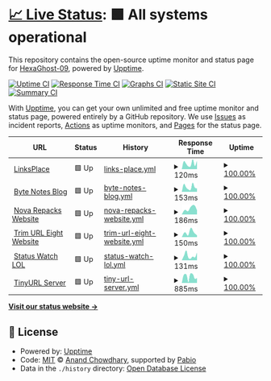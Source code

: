 # [📈 Live Status](https://hexaghost-09.github.io/Uptime-Status): <!--live status--> **🟩 All systems operational**

This repository contains the open-source uptime monitor and status page for [HexaGhost-09](https://hexaghost-09.github.io/Uptime-Status), powered by [Upptime](https://github.com/upptime/upptime).

[![Uptime CI](https://github.com/HexaGhost-09/Uptime-Status/workflows/Uptime%20CI/badge.svg)](https://github.com/HexaGhost-09/Uptime-Status/actions?query=workflow%3A%22Uptime+CI%22)
[![Response Time CI](https://github.com/HexaGhost-09/Uptime-Status/workflows/Response%20Time%20CI/badge.svg)](https://github.com/HexaGhost-09/Uptime-Status/actions?query=workflow%3A%22Response+Time+CI%22)
[![Graphs CI](https://github.com/HexaGhost-09/Uptime-Status/workflows/Graphs%20CI/badge.svg)](https://github.com/HexaGhost-09/Uptime-Status/actions?query=workflow%3A%22Graphs+CI%22)
[![Static Site CI](https://github.com/HexaGhost-09/Uptime-Status/workflows/Static%20Site%20CI/badge.svg)](https://github.com/HexaGhost-09/Uptime-Status/actions?query=workflow%3A%22Static+Site+CI%22)
[![Summary CI](https://github.com/HexaGhost-09/Uptime-Status/workflows/Summary%20CI/badge.svg)](https://github.com/HexaGhost-09/Uptime-Status/actions?query=workflow%3A%22Summary+CI%22)

With [Upptime](https://upptime.js.org), you can get your own unlimited and free uptime monitor and status page, powered entirely by a GitHub repository. We use [Issues](https://github.com/HexaGhost-09/Uptime-Status/issues) as incident reports, [Actions](https://github.com/HexaGhost-09/Uptime-Status/actions) as uptime monitors, and [Pages](https://hexaghost-09.github.io/Uptime-Status) for the status page.

<!--start: status pages-->
<!-- This summary is generated by Upptime (https://github.com/upptime/upptime) -->
<!-- Do not edit this manually, your changes will be overwritten -->
<!-- prettier-ignore -->
| URL | Status | History | Response Time | Uptime |
| --- | ------ | ------- | ------------- | ------ |
| <img alt="" src="https://icons.duckduckgo.com/ip3/linksplace.vercel.app.ico" height="13"> [LinksPlace](https://linksplace.vercel.app) | 🟩 Up | [links-place.yml](https://github.com/HexaGhost-09/Uptime-Status/commits/HEAD/history/links-place.yml) | <details><summary><img alt="Response time graph" src="./graphs/links-place/response-time-week.png" height="20"> 120ms</summary><br><a href="https://GhostCircuit-X0.github.io/Uptime-Status/history/links-place"><img alt="Response time 120" src="https://img.shields.io/endpoint?url=https%3A%2F%2Fraw.githubusercontent.com%2FHexaGhost-09%2FUptime-Status%2FHEAD%2Fapi%2Flinks-place%2Fresponse-time.json"></a><br><a href="https://GhostCircuit-X0.github.io/Uptime-Status/history/links-place"><img alt="24-hour response time 120" src="https://img.shields.io/endpoint?url=https%3A%2F%2Fraw.githubusercontent.com%2FHexaGhost-09%2FUptime-Status%2FHEAD%2Fapi%2Flinks-place%2Fresponse-time-day.json"></a><br><a href="https://GhostCircuit-X0.github.io/Uptime-Status/history/links-place"><img alt="7-day response time 120" src="https://img.shields.io/endpoint?url=https%3A%2F%2Fraw.githubusercontent.com%2FHexaGhost-09%2FUptime-Status%2FHEAD%2Fapi%2Flinks-place%2Fresponse-time-week.json"></a><br><a href="https://GhostCircuit-X0.github.io/Uptime-Status/history/links-place"><img alt="30-day response time 120" src="https://img.shields.io/endpoint?url=https%3A%2F%2Fraw.githubusercontent.com%2FHexaGhost-09%2FUptime-Status%2FHEAD%2Fapi%2Flinks-place%2Fresponse-time-month.json"></a><br><a href="https://GhostCircuit-X0.github.io/Uptime-Status/history/links-place"><img alt="1-year response time 120" src="https://img.shields.io/endpoint?url=https%3A%2F%2Fraw.githubusercontent.com%2FHexaGhost-09%2FUptime-Status%2FHEAD%2Fapi%2Flinks-place%2Fresponse-time-year.json"></a></details> | <details><summary><a href="https://GhostCircuit-X0.github.io/Uptime-Status/history/links-place">100.00%</a></summary><a href="https://GhostCircuit-X0.github.io/Uptime-Status/history/links-place"><img alt="All-time uptime 100.00%" src="https://img.shields.io/endpoint?url=https%3A%2F%2Fraw.githubusercontent.com%2FHexaGhost-09%2FUptime-Status%2FHEAD%2Fapi%2Flinks-place%2Fuptime.json"></a><br><a href="https://GhostCircuit-X0.github.io/Uptime-Status/history/links-place"><img alt="24-hour uptime 100.00%" src="https://img.shields.io/endpoint?url=https%3A%2F%2Fraw.githubusercontent.com%2FHexaGhost-09%2FUptime-Status%2FHEAD%2Fapi%2Flinks-place%2Fuptime-day.json"></a><br><a href="https://GhostCircuit-X0.github.io/Uptime-Status/history/links-place"><img alt="7-day uptime 100.00%" src="https://img.shields.io/endpoint?url=https%3A%2F%2Fraw.githubusercontent.com%2FHexaGhost-09%2FUptime-Status%2FHEAD%2Fapi%2Flinks-place%2Fuptime-week.json"></a><br><a href="https://GhostCircuit-X0.github.io/Uptime-Status/history/links-place"><img alt="30-day uptime 100.00%" src="https://img.shields.io/endpoint?url=https%3A%2F%2Fraw.githubusercontent.com%2FHexaGhost-09%2FUptime-Status%2FHEAD%2Fapi%2Flinks-place%2Fuptime-month.json"></a><br><a href="https://GhostCircuit-X0.github.io/Uptime-Status/history/links-place"><img alt="1-year uptime 100.00%" src="https://img.shields.io/endpoint?url=https%3A%2F%2Fraw.githubusercontent.com%2FHexaGhost-09%2FUptime-Status%2FHEAD%2Fapi%2Flinks-place%2Fuptime-year.json"></a></details>
| <img alt="" src="https://icons.duckduckgo.com/ip3/byte-notes-blog.vercel.app.ico" height="13"> [Byte Notes Blog](https://byte-notes-blog.vercel.app) | 🟩 Up | [byte-notes-blog.yml](https://github.com/HexaGhost-09/Uptime-Status/commits/HEAD/history/byte-notes-blog.yml) | <details><summary><img alt="Response time graph" src="./graphs/byte-notes-blog/response-time-week.png" height="20"> 153ms</summary><br><a href="https://GhostCircuit-X0.github.io/Uptime-Status/history/byte-notes-blog"><img alt="Response time 153" src="https://img.shields.io/endpoint?url=https%3A%2F%2Fraw.githubusercontent.com%2FHexaGhost-09%2FUptime-Status%2FHEAD%2Fapi%2Fbyte-notes-blog%2Fresponse-time.json"></a><br><a href="https://GhostCircuit-X0.github.io/Uptime-Status/history/byte-notes-blog"><img alt="24-hour response time 153" src="https://img.shields.io/endpoint?url=https%3A%2F%2Fraw.githubusercontent.com%2FHexaGhost-09%2FUptime-Status%2FHEAD%2Fapi%2Fbyte-notes-blog%2Fresponse-time-day.json"></a><br><a href="https://GhostCircuit-X0.github.io/Uptime-Status/history/byte-notes-blog"><img alt="7-day response time 153" src="https://img.shields.io/endpoint?url=https%3A%2F%2Fraw.githubusercontent.com%2FHexaGhost-09%2FUptime-Status%2FHEAD%2Fapi%2Fbyte-notes-blog%2Fresponse-time-week.json"></a><br><a href="https://GhostCircuit-X0.github.io/Uptime-Status/history/byte-notes-blog"><img alt="30-day response time 153" src="https://img.shields.io/endpoint?url=https%3A%2F%2Fraw.githubusercontent.com%2FHexaGhost-09%2FUptime-Status%2FHEAD%2Fapi%2Fbyte-notes-blog%2Fresponse-time-month.json"></a><br><a href="https://GhostCircuit-X0.github.io/Uptime-Status/history/byte-notes-blog"><img alt="1-year response time 153" src="https://img.shields.io/endpoint?url=https%3A%2F%2Fraw.githubusercontent.com%2FHexaGhost-09%2FUptime-Status%2FHEAD%2Fapi%2Fbyte-notes-blog%2Fresponse-time-year.json"></a></details> | <details><summary><a href="https://GhostCircuit-X0.github.io/Uptime-Status/history/byte-notes-blog">100.00%</a></summary><a href="https://GhostCircuit-X0.github.io/Uptime-Status/history/byte-notes-blog"><img alt="All-time uptime 100.00%" src="https://img.shields.io/endpoint?url=https%3A%2F%2Fraw.githubusercontent.com%2FHexaGhost-09%2FUptime-Status%2FHEAD%2Fapi%2Fbyte-notes-blog%2Fuptime.json"></a><br><a href="https://GhostCircuit-X0.github.io/Uptime-Status/history/byte-notes-blog"><img alt="24-hour uptime 100.00%" src="https://img.shields.io/endpoint?url=https%3A%2F%2Fraw.githubusercontent.com%2FHexaGhost-09%2FUptime-Status%2FHEAD%2Fapi%2Fbyte-notes-blog%2Fuptime-day.json"></a><br><a href="https://GhostCircuit-X0.github.io/Uptime-Status/history/byte-notes-blog"><img alt="7-day uptime 100.00%" src="https://img.shields.io/endpoint?url=https%3A%2F%2Fraw.githubusercontent.com%2FHexaGhost-09%2FUptime-Status%2FHEAD%2Fapi%2Fbyte-notes-blog%2Fuptime-week.json"></a><br><a href="https://GhostCircuit-X0.github.io/Uptime-Status/history/byte-notes-blog"><img alt="30-day uptime 100.00%" src="https://img.shields.io/endpoint?url=https%3A%2F%2Fraw.githubusercontent.com%2FHexaGhost-09%2FUptime-Status%2FHEAD%2Fapi%2Fbyte-notes-blog%2Fuptime-month.json"></a><br><a href="https://GhostCircuit-X0.github.io/Uptime-Status/history/byte-notes-blog"><img alt="1-year uptime 100.00%" src="https://img.shields.io/endpoint?url=https%3A%2F%2Fraw.githubusercontent.com%2FHexaGhost-09%2FUptime-Status%2FHEAD%2Fapi%2Fbyte-notes-blog%2Fuptime-year.json"></a></details>
| <img alt="" src="https://icons.duckduckgo.com/ip3/nova-repacks.vercel.app.ico" height="13"> [Nova Repacks Website](https://nova-repacks.vercel.app) | 🟩 Up | [nova-repacks-website.yml](https://github.com/HexaGhost-09/Uptime-Status/commits/HEAD/history/nova-repacks-website.yml) | <details><summary><img alt="Response time graph" src="./graphs/nova-repacks-website/response-time-week.png" height="20"> 186ms</summary><br><a href="https://GhostCircuit-X0.github.io/Uptime-Status/history/nova-repacks-website"><img alt="Response time 186" src="https://img.shields.io/endpoint?url=https%3A%2F%2Fraw.githubusercontent.com%2FHexaGhost-09%2FUptime-Status%2FHEAD%2Fapi%2Fnova-repacks-website%2Fresponse-time.json"></a><br><a href="https://GhostCircuit-X0.github.io/Uptime-Status/history/nova-repacks-website"><img alt="24-hour response time 186" src="https://img.shields.io/endpoint?url=https%3A%2F%2Fraw.githubusercontent.com%2FHexaGhost-09%2FUptime-Status%2FHEAD%2Fapi%2Fnova-repacks-website%2Fresponse-time-day.json"></a><br><a href="https://GhostCircuit-X0.github.io/Uptime-Status/history/nova-repacks-website"><img alt="7-day response time 186" src="https://img.shields.io/endpoint?url=https%3A%2F%2Fraw.githubusercontent.com%2FHexaGhost-09%2FUptime-Status%2FHEAD%2Fapi%2Fnova-repacks-website%2Fresponse-time-week.json"></a><br><a href="https://GhostCircuit-X0.github.io/Uptime-Status/history/nova-repacks-website"><img alt="30-day response time 186" src="https://img.shields.io/endpoint?url=https%3A%2F%2Fraw.githubusercontent.com%2FHexaGhost-09%2FUptime-Status%2FHEAD%2Fapi%2Fnova-repacks-website%2Fresponse-time-month.json"></a><br><a href="https://GhostCircuit-X0.github.io/Uptime-Status/history/nova-repacks-website"><img alt="1-year response time 186" src="https://img.shields.io/endpoint?url=https%3A%2F%2Fraw.githubusercontent.com%2FHexaGhost-09%2FUptime-Status%2FHEAD%2Fapi%2Fnova-repacks-website%2Fresponse-time-year.json"></a></details> | <details><summary><a href="https://GhostCircuit-X0.github.io/Uptime-Status/history/nova-repacks-website">100.00%</a></summary><a href="https://GhostCircuit-X0.github.io/Uptime-Status/history/nova-repacks-website"><img alt="All-time uptime 100.00%" src="https://img.shields.io/endpoint?url=https%3A%2F%2Fraw.githubusercontent.com%2FHexaGhost-09%2FUptime-Status%2FHEAD%2Fapi%2Fnova-repacks-website%2Fuptime.json"></a><br><a href="https://GhostCircuit-X0.github.io/Uptime-Status/history/nova-repacks-website"><img alt="24-hour uptime 100.00%" src="https://img.shields.io/endpoint?url=https%3A%2F%2Fraw.githubusercontent.com%2FHexaGhost-09%2FUptime-Status%2FHEAD%2Fapi%2Fnova-repacks-website%2Fuptime-day.json"></a><br><a href="https://GhostCircuit-X0.github.io/Uptime-Status/history/nova-repacks-website"><img alt="7-day uptime 100.00%" src="https://img.shields.io/endpoint?url=https%3A%2F%2Fraw.githubusercontent.com%2FHexaGhost-09%2FUptime-Status%2FHEAD%2Fapi%2Fnova-repacks-website%2Fuptime-week.json"></a><br><a href="https://GhostCircuit-X0.github.io/Uptime-Status/history/nova-repacks-website"><img alt="30-day uptime 100.00%" src="https://img.shields.io/endpoint?url=https%3A%2F%2Fraw.githubusercontent.com%2FHexaGhost-09%2FUptime-Status%2FHEAD%2Fapi%2Fnova-repacks-website%2Fuptime-month.json"></a><br><a href="https://GhostCircuit-X0.github.io/Uptime-Status/history/nova-repacks-website"><img alt="1-year uptime 100.00%" src="https://img.shields.io/endpoint?url=https%3A%2F%2Fraw.githubusercontent.com%2FHexaGhost-09%2FUptime-Status%2FHEAD%2Fapi%2Fnova-repacks-website%2Fuptime-year.json"></a></details>
| <img alt="" src="https://icons.duckduckgo.com/ip3/trim-url-eight.vercel.app.ico" height="13"> [Trim URL Eight Website](https://trim-url-eight.vercel.app) | 🟩 Up | [trim-url-eight-website.yml](https://github.com/HexaGhost-09/Uptime-Status/commits/HEAD/history/trim-url-eight-website.yml) | <details><summary><img alt="Response time graph" src="./graphs/trim-url-eight-website/response-time-week.png" height="20"> 150ms</summary><br><a href="https://GhostCircuit-X0.github.io/Uptime-Status/history/trim-url-eight-website"><img alt="Response time 150" src="https://img.shields.io/endpoint?url=https%3A%2F%2Fraw.githubusercontent.com%2FHexaGhost-09%2FUptime-Status%2FHEAD%2Fapi%2Ftrim-url-eight-website%2Fresponse-time.json"></a><br><a href="https://GhostCircuit-X0.github.io/Uptime-Status/history/trim-url-eight-website"><img alt="24-hour response time 150" src="https://img.shields.io/endpoint?url=https%3A%2F%2Fraw.githubusercontent.com%2FHexaGhost-09%2FUptime-Status%2FHEAD%2Fapi%2Ftrim-url-eight-website%2Fresponse-time-day.json"></a><br><a href="https://GhostCircuit-X0.github.io/Uptime-Status/history/trim-url-eight-website"><img alt="7-day response time 150" src="https://img.shields.io/endpoint?url=https%3A%2F%2Fraw.githubusercontent.com%2FHexaGhost-09%2FUptime-Status%2FHEAD%2Fapi%2Ftrim-url-eight-website%2Fresponse-time-week.json"></a><br><a href="https://GhostCircuit-X0.github.io/Uptime-Status/history/trim-url-eight-website"><img alt="30-day response time 150" src="https://img.shields.io/endpoint?url=https%3A%2F%2Fraw.githubusercontent.com%2FHexaGhost-09%2FUptime-Status%2FHEAD%2Fapi%2Ftrim-url-eight-website%2Fresponse-time-month.json"></a><br><a href="https://GhostCircuit-X0.github.io/Uptime-Status/history/trim-url-eight-website"><img alt="1-year response time 150" src="https://img.shields.io/endpoint?url=https%3A%2F%2Fraw.githubusercontent.com%2FHexaGhost-09%2FUptime-Status%2FHEAD%2Fapi%2Ftrim-url-eight-website%2Fresponse-time-year.json"></a></details> | <details><summary><a href="https://GhostCircuit-X0.github.io/Uptime-Status/history/trim-url-eight-website">100.00%</a></summary><a href="https://GhostCircuit-X0.github.io/Uptime-Status/history/trim-url-eight-website"><img alt="All-time uptime 100.00%" src="https://img.shields.io/endpoint?url=https%3A%2F%2Fraw.githubusercontent.com%2FHexaGhost-09%2FUptime-Status%2FHEAD%2Fapi%2Ftrim-url-eight-website%2Fuptime.json"></a><br><a href="https://GhostCircuit-X0.github.io/Uptime-Status/history/trim-url-eight-website"><img alt="24-hour uptime 100.00%" src="https://img.shields.io/endpoint?url=https%3A%2F%2Fraw.githubusercontent.com%2FHexaGhost-09%2FUptime-Status%2FHEAD%2Fapi%2Ftrim-url-eight-website%2Fuptime-day.json"></a><br><a href="https://GhostCircuit-X0.github.io/Uptime-Status/history/trim-url-eight-website"><img alt="7-day uptime 100.00%" src="https://img.shields.io/endpoint?url=https%3A%2F%2Fraw.githubusercontent.com%2FHexaGhost-09%2FUptime-Status%2FHEAD%2Fapi%2Ftrim-url-eight-website%2Fuptime-week.json"></a><br><a href="https://GhostCircuit-X0.github.io/Uptime-Status/history/trim-url-eight-website"><img alt="30-day uptime 100.00%" src="https://img.shields.io/endpoint?url=https%3A%2F%2Fraw.githubusercontent.com%2FHexaGhost-09%2FUptime-Status%2FHEAD%2Fapi%2Ftrim-url-eight-website%2Fuptime-month.json"></a><br><a href="https://GhostCircuit-X0.github.io/Uptime-Status/history/trim-url-eight-website"><img alt="1-year uptime 100.00%" src="https://img.shields.io/endpoint?url=https%3A%2F%2Fraw.githubusercontent.com%2FHexaGhost-09%2FUptime-Status%2FHEAD%2Fapi%2Ftrim-url-eight-website%2Fuptime-year.json"></a></details>
| <img alt="" src="https://icons.duckduckgo.com/ip3/status-watch-lol.vercel.app.ico" height="13"> [Status Watch LOL](https://status-watch-lol.vercel.app) | 🟩 Up | [status-watch-lol.yml](https://github.com/HexaGhost-09/Uptime-Status/commits/HEAD/history/status-watch-lol.yml) | <details><summary><img alt="Response time graph" src="./graphs/status-watch-lol/response-time-week.png" height="20"> 131ms</summary><br><a href="https://GhostCircuit-X0.github.io/Uptime-Status/history/status-watch-lol"><img alt="Response time 131" src="https://img.shields.io/endpoint?url=https%3A%2F%2Fraw.githubusercontent.com%2FHexaGhost-09%2FUptime-Status%2FHEAD%2Fapi%2Fstatus-watch-lol%2Fresponse-time.json"></a><br><a href="https://GhostCircuit-X0.github.io/Uptime-Status/history/status-watch-lol"><img alt="24-hour response time 131" src="https://img.shields.io/endpoint?url=https%3A%2F%2Fraw.githubusercontent.com%2FHexaGhost-09%2FUptime-Status%2FHEAD%2Fapi%2Fstatus-watch-lol%2Fresponse-time-day.json"></a><br><a href="https://GhostCircuit-X0.github.io/Uptime-Status/history/status-watch-lol"><img alt="7-day response time 131" src="https://img.shields.io/endpoint?url=https%3A%2F%2Fraw.githubusercontent.com%2FHexaGhost-09%2FUptime-Status%2FHEAD%2Fapi%2Fstatus-watch-lol%2Fresponse-time-week.json"></a><br><a href="https://GhostCircuit-X0.github.io/Uptime-Status/history/status-watch-lol"><img alt="30-day response time 131" src="https://img.shields.io/endpoint?url=https%3A%2F%2Fraw.githubusercontent.com%2FHexaGhost-09%2FUptime-Status%2FHEAD%2Fapi%2Fstatus-watch-lol%2Fresponse-time-month.json"></a><br><a href="https://GhostCircuit-X0.github.io/Uptime-Status/history/status-watch-lol"><img alt="1-year response time 131" src="https://img.shields.io/endpoint?url=https%3A%2F%2Fraw.githubusercontent.com%2FHexaGhost-09%2FUptime-Status%2FHEAD%2Fapi%2Fstatus-watch-lol%2Fresponse-time-year.json"></a></details> | <details><summary><a href="https://GhostCircuit-X0.github.io/Uptime-Status/history/status-watch-lol">100.00%</a></summary><a href="https://GhostCircuit-X0.github.io/Uptime-Status/history/status-watch-lol"><img alt="All-time uptime 100.00%" src="https://img.shields.io/endpoint?url=https%3A%2F%2Fraw.githubusercontent.com%2FHexaGhost-09%2FUptime-Status%2FHEAD%2Fapi%2Fstatus-watch-lol%2Fuptime.json"></a><br><a href="https://GhostCircuit-X0.github.io/Uptime-Status/history/status-watch-lol"><img alt="24-hour uptime 100.00%" src="https://img.shields.io/endpoint?url=https%3A%2F%2Fraw.githubusercontent.com%2FHexaGhost-09%2FUptime-Status%2FHEAD%2Fapi%2Fstatus-watch-lol%2Fuptime-day.json"></a><br><a href="https://GhostCircuit-X0.github.io/Uptime-Status/history/status-watch-lol"><img alt="7-day uptime 100.00%" src="https://img.shields.io/endpoint?url=https%3A%2F%2Fraw.githubusercontent.com%2FHexaGhost-09%2FUptime-Status%2FHEAD%2Fapi%2Fstatus-watch-lol%2Fuptime-week.json"></a><br><a href="https://GhostCircuit-X0.github.io/Uptime-Status/history/status-watch-lol"><img alt="30-day uptime 100.00%" src="https://img.shields.io/endpoint?url=https%3A%2F%2Fraw.githubusercontent.com%2FHexaGhost-09%2FUptime-Status%2FHEAD%2Fapi%2Fstatus-watch-lol%2Fuptime-month.json"></a><br><a href="https://GhostCircuit-X0.github.io/Uptime-Status/history/status-watch-lol"><img alt="1-year uptime 100.00%" src="https://img.shields.io/endpoint?url=https%3A%2F%2Fraw.githubusercontent.com%2FHexaGhost-09%2FUptime-Status%2FHEAD%2Fapi%2Fstatus-watch-lol%2Fuptime-year.json"></a></details>
| <img alt="" src="https://icons.duckduckgo.com/ip3/tinyurl-server.deno.dev.ico" height="13"> [TinyURL Server](https://tinyurl-server.deno.dev) | 🟩 Up | [tiny-url-server.yml](https://github.com/HexaGhost-09/Uptime-Status/commits/HEAD/history/tiny-url-server.yml) | <details><summary><img alt="Response time graph" src="./graphs/tiny-url-server/response-time-week.png" height="20"> 885ms</summary><br><a href="https://GhostCircuit-X0.github.io/Uptime-Status/history/tiny-url-server"><img alt="Response time 885" src="https://img.shields.io/endpoint?url=https%3A%2F%2Fraw.githubusercontent.com%2FHexaGhost-09%2FUptime-Status%2FHEAD%2Fapi%2Ftiny-url-server%2Fresponse-time.json"></a><br><a href="https://GhostCircuit-X0.github.io/Uptime-Status/history/tiny-url-server"><img alt="24-hour response time 885" src="https://img.shields.io/endpoint?url=https%3A%2F%2Fraw.githubusercontent.com%2FHexaGhost-09%2FUptime-Status%2FHEAD%2Fapi%2Ftiny-url-server%2Fresponse-time-day.json"></a><br><a href="https://GhostCircuit-X0.github.io/Uptime-Status/history/tiny-url-server"><img alt="7-day response time 885" src="https://img.shields.io/endpoint?url=https%3A%2F%2Fraw.githubusercontent.com%2FHexaGhost-09%2FUptime-Status%2FHEAD%2Fapi%2Ftiny-url-server%2Fresponse-time-week.json"></a><br><a href="https://GhostCircuit-X0.github.io/Uptime-Status/history/tiny-url-server"><img alt="30-day response time 885" src="https://img.shields.io/endpoint?url=https%3A%2F%2Fraw.githubusercontent.com%2FHexaGhost-09%2FUptime-Status%2FHEAD%2Fapi%2Ftiny-url-server%2Fresponse-time-month.json"></a><br><a href="https://GhostCircuit-X0.github.io/Uptime-Status/history/tiny-url-server"><img alt="1-year response time 885" src="https://img.shields.io/endpoint?url=https%3A%2F%2Fraw.githubusercontent.com%2FHexaGhost-09%2FUptime-Status%2FHEAD%2Fapi%2Ftiny-url-server%2Fresponse-time-year.json"></a></details> | <details><summary><a href="https://GhostCircuit-X0.github.io/Uptime-Status/history/tiny-url-server">100.00%</a></summary><a href="https://GhostCircuit-X0.github.io/Uptime-Status/history/tiny-url-server"><img alt="All-time uptime 100.00%" src="https://img.shields.io/endpoint?url=https%3A%2F%2Fraw.githubusercontent.com%2FHexaGhost-09%2FUptime-Status%2FHEAD%2Fapi%2Ftiny-url-server%2Fuptime.json"></a><br><a href="https://GhostCircuit-X0.github.io/Uptime-Status/history/tiny-url-server"><img alt="24-hour uptime 100.00%" src="https://img.shields.io/endpoint?url=https%3A%2F%2Fraw.githubusercontent.com%2FHexaGhost-09%2FUptime-Status%2FHEAD%2Fapi%2Ftiny-url-server%2Fuptime-day.json"></a><br><a href="https://GhostCircuit-X0.github.io/Uptime-Status/history/tiny-url-server"><img alt="7-day uptime 100.00%" src="https://img.shields.io/endpoint?url=https%3A%2F%2Fraw.githubusercontent.com%2FHexaGhost-09%2FUptime-Status%2FHEAD%2Fapi%2Ftiny-url-server%2Fuptime-week.json"></a><br><a href="https://GhostCircuit-X0.github.io/Uptime-Status/history/tiny-url-server"><img alt="30-day uptime 100.00%" src="https://img.shields.io/endpoint?url=https%3A%2F%2Fraw.githubusercontent.com%2FHexaGhost-09%2FUptime-Status%2FHEAD%2Fapi%2Ftiny-url-server%2Fuptime-month.json"></a><br><a href="https://GhostCircuit-X0.github.io/Uptime-Status/history/tiny-url-server"><img alt="1-year uptime 100.00%" src="https://img.shields.io/endpoint?url=https%3A%2F%2Fraw.githubusercontent.com%2FHexaGhost-09%2FUptime-Status%2FHEAD%2Fapi%2Ftiny-url-server%2Fuptime-year.json"></a></details>

<!--end: status pages-->

[**Visit our status website →**](https://hexaghost-09.github.io/Uptime-Status)

## 📄 License

- Powered by: [Upptime](https://github.com/upptime/upptime)
- Code: [MIT](./LICENSE) © [Anand Chowdhary](https://anandchowdhary.com), supported by [Pabio](https://pabio.com)
- Data in the `./history` directory: [Open Database License](https://opendatacommons.org/licenses/odbl/1-0/)
